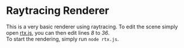 # Raytracing Renderer

This is a very basic renderer using raytracing. To edit the scene simply open [rtx.js](rtx.js), you can then edit lines *8* to *36*.<br>
To start the rendering, simply run `node rtx.js`.